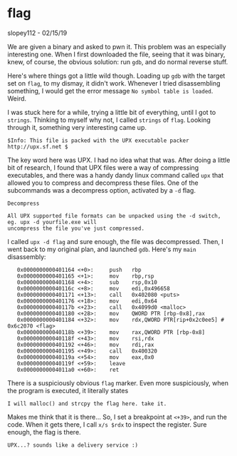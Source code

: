 # flag
slopey112 - 02/15/19

We are given a binary and asked to pwn it. This problem was an especially interesting one. When I first downloaded the file, seeing that it was binary, knew, of course, the obvious solution: run `gdb`, and do normal reverse stuff.

Here's where things got a little wild though. Loading up `gdb` with the target set on `flag`, to my dismay, it didn't work. Whenever I tried disassembling something, I would get the error message `No symbol table is loaded`. Weird.

I was stuck here for a while, trying a little bit of everything, until I got to `strings`. Thinking to myself why not, I called `strings` of `flag`. Looking through it, something very interesting came up.

```
$Info: This file is packed with the UPX executable packer http://upx.sf.net $
```

The key word here was UPX. I had no idea what that was. After doing a little bit of research, I found that UPX files were a way of compressing executables, and there was a handy dandy linux command called `upx` that allowed you to compress and decompress these files. One of the subcommands was a decompress option, activated by a `-d` flag.

```
Decompress

All UPX supported file formats can be unpacked using the -d switch, eg. upx -d yourfile.exe will 
uncompress the file you've just compressed.
```

I called `upx -d flag` and sure enough, the file was decompressed. Then, I went back to my original plan, and launched `gdb`. Here's my `main` disassembly:

```
   0x0000000000401164 <+0>:     push   rbp
   0x0000000000401165 <+1>:     mov    rbp,rsp
   0x0000000000401168 <+4>:     sub    rsp,0x10
   0x000000000040116c <+8>:     mov    edi,0x496658
   0x0000000000401171 <+13>:    call   0x402080 <puts>
   0x0000000000401176 <+18>:    mov    edi,0x64
   0x000000000040117b <+23>:    call   0x4099d0 <malloc>
   0x0000000000401180 <+28>:    mov    QWORD PTR [rbp-0x8],rax
   0x0000000000401184 <+32>:    mov    rdx,QWORD PTR[rip+0x2c0ee5] # 0x6c2070 <flag>
   0x000000000040118b <+39>:    mov    rax,QWORD PTR [rbp-0x8]
   0x000000000040118f <+43>:    mov    rsi,rdx
   0x0000000000401192 <+46>:    mov    rdi,rax
   0x0000000000401195 <+49>:    call   0x400320
   0x000000000040119a <+54>:    mov    eax,0x0
   0x000000000040119f <+59>:    leave
   0x00000000004011a0 <+60>:    ret
```

There is a suspiciously obvious `flag` marker. Even more suspiciously, when the program is executed, it literally states
```
I will malloc() and strcpy the flag here. take it.
```
Makes me think that it is there... So, I set a breakpoint at `<+39>`, and run the code. When it gets there, I call `x/s $rdx` to inspect the register. Sure enough, the flag is there.
```
UPX...? sounds like a delivery service :)
```
